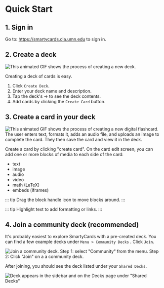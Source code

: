 <script setup>
import { IconDragHandle } from '@/components/icons'
</script>

# Quick Start

## 1. Sign in

Go to: <https://smartycards.cla.umn.edu> to sign in.

## 2. Create a deck

![This animated GIF shows the process of creating a new deck.](/img/create-deck.gif)

Creating a deck of cards is easy.

1. Click `Create Deck`.
2. Enter your deck name and description.
3. Tap the deck's &rarr; to see the deck contents.
4. Add cards by clicking the `Create Card` button.

## 3. Create a card in your deck

![This animated GIF shows the process of creating a new digital flashcard. The user enters text, formats it, adds an audio file, and uploads an image to complete the card. They then save the card and view it in the deck.](/img/create-card.gif)

Create a card by clicking "create card". On the card edit screen, you can add one or more blocks of media to each side of the card:

- text
- image
- audio
- video
- math (LaTeX)
- embeds (iframes)

::: tip
Drag the <span class="bg-black/10 inline-block rounded-sm -mb-0.5" ><IconDragHandle ckass="inline-block" /></span> block handle icon to move blocks around.
:::

::: tip
<span class="bg-black/5 italic">Highlight text</span> to add formatting or links.
:::

## 4. Join a community deck (recommended)

It's probably easiest to explore SmartyCards with a pre-created deck. You can find a few example decks under `Menu > Community Decks` . Click `Join`.

![Join a community deck. Step 1: select "Community" from the menu. Step 2: Click "Join" on a a community deck.](/img/join-community-decks.png)

After joining, you should see the deck listed under your `Shared Decks`.

![Deck appears in the sidebar and on the Decks page under "Shared Decks"](/img/shared-decks.png)

